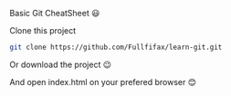 Basic Git CheatSheet :smiley:

Clone this project
```bash
git clone https://github.com/Fullfifax/learn-git.git
```
Or download the project :wink:

And open index.html on your prefered browser :blush: